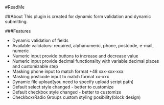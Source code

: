 #ReadMe

##About
This plugin is created for dynamic form validation and dynamic submitting.

###Features
- Dynamic validation of fields
- Available validators: required, alphanumeric, phone, postcode, e-mail, numeric
- Numeric input provide buttons to increase and decrease value
- Numeric input provide decimal functionality with variable decimal places and customizable step
- Masking phone input to match format +48 xxx-xxx-xxx
- Masking postcode input to match format xx-xxx
- Dynamic file upload(you need to specify upload script path)
- Default select style changed - better to customize
- Default checkbox style changed - better to customize
- Checkbox/Radio Groups custom styling posibility(block design)
